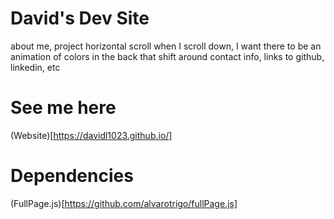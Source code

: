 # David's Dev Site
about me, project horizontal scroll
when I scroll down, I want there to be an animation of colors in the back that
shift around
contact info, links to github, linkedin, etc

# See me here
(Website)[https://davidl1023.github.io/]

# Dependencies
(FullPage.js)[https://github.com/alvarotrigo/fullPage.js]